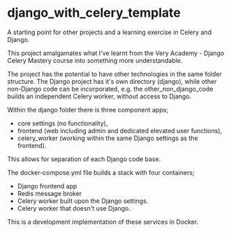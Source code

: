 # django_with_celery_template

A starting point for other projects and a learning exercise in Celery and Django.

This project amalgamates what I've learnt from the Very Academy - Django Celery Mastery course into something more understandable.

The project has the potential to have other technologies in the same folder structure.  The Django project has it's own directory (django), while other non-Django code can be incorporated, e.g. the other_non_django_code builds an independent Celery worker, without access to Django.

Within the django folder there is three component apps;
- core settings (no functionality),
- frontend (web including admin and dedicated elevated user functions),
- celery_worker (working within the same Django settings as the frontend).

This allows for separation of each Django code base.

The docker-compose.yml file builds a stack with four containers;
- Django frontend app
- Redis message broker
- Celery worker built upon the Django settings.
- Celery worker that doesn't use Django.

This is a development implementation of these services in Docker.